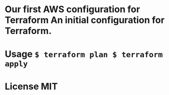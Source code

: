 # Our first AWS configuration for Terraform An initial configuration for Terraform. 
#
# Usage ``` $ terraform plan $ terraform apply ``` 
#
# License MIT
